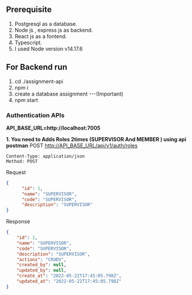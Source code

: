 ## Prerequisite
1. Postgresql as a database.
2. Node js , express js as backend.
3. React js as a fontend.
4. Typescript.
5. I used Node version v14.17.6


## For Backend run

1. cd ./assignment-api 
2. npm i
3. create a database assignment   ---(Important)
4. npm start


###  Authentication APIs

**API_BASE_URL=http://localhost:7005**

**1. You need to Adds Roles 2times (SUPERVISOR And MEMBER ) using api postman**  POST [http://API_BASE_URL/api/v1/auth/roles](http://API_BASE_URL/api/v1/auth/roles) 

```
Content-Type: application/json
Method: POST
```

Request

```json
{
      "id": 1, 
      "name": "SUPERVISOR",
      "code": "SUPERVISOR",
      "description": "SUPERVISOR"
}
```

Response

```json
{
    "id": 2,
    "name": "SUPERVISOR",
    "code": "SUPERVISOR",
    "description": "SUPERVISOR",
    "actions": "CRUDV",
    "created_by": null,
    "updated_by": null,
    "create_at": "2022-05-22T17:45:05.798Z",
    "updated_at": "2022-05-22T17:45:05.798Z"
}
```








